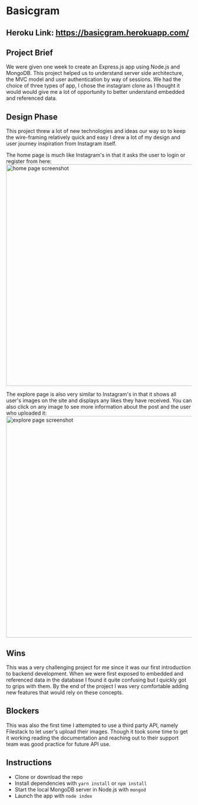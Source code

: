 # Basicgram
Heroku Link: https://basicgram.herokuapp.com/
---
## Project Brief
We were given one week to create an Express.js app using Node.js and MongoDB. This project helped us to understand server side architecture, the MVC model and user authentication by way of sessions. We had the choice of three types of app, I chose the instagram clone as I thought it would would give me a lot of opportunity to better understand embedded and referenced data.

## Design Phase
This project threw a lot of new technologies and ideas our way so to keep the wire-framing relatively quick and easy I drew a lot of my design and user journey inspiration from Instagram itself.

The home page is much like Instagram's in that it asks the user to login or register from here:
<img width="600" alt="home page screenshot" src="https://user-images.githubusercontent.com/31917459/39309705-923aa77a-4960-11e8-9b77-97eb7ca1df86.png">

The explore page is also very similar to Instagram's in that it shows all user's images on the site and displays any likes they have received. You can also click on any image to see more information about the post and the user who uploaded it:
<img width="600" alt="explore page screenshot" src="https://user-images.githubusercontent.com/31917459/39309708-937925d0-4960-11e8-8300-0c4daae69e5c.png">

## Wins
This was a very challenging project for me since it was our first introduction to backend development. When we were first exposed to embedded and referenced data in the database I found it quite confusing but I quickly got to grips with them. By the end of the project I was very comfortable adding new features that would rely on these concepts.  

## Blockers
This was also the first time I attempted to use a third party API, namely Filestack to let user's upload their images. Though it took some time to get it working reading the documentation and reaching out to their support team was good practice for future API use.

## Instructions
- Clone or download the repo
- Install dependencies with `yarn install` or `npm install`
- Start the local MongoDB server in Node.js with `mongod`
- Launch the app with `node index`
